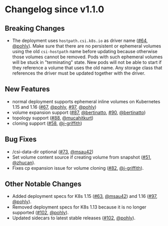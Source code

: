 # Changelog since v1.1.0

## Breaking Changes

- The deployment uses `hostpath.csi.k8s.io` as driver name ([#64](https://github.com/kubernetes-csi/csi-driver-host-path/pull/64), [@pohly](https://github.com/pohly)).
  Make sure that there are no persistent or ephemeral volumes using the old `csi-hostpath` name before updating because otherwise
  those volumes cannot be removed. Pods with such ephemeral volumes will be stuck in "terminating" state. New pods
  will not be able to start if they reference a volume that uses the old name.
  Any storage class that references the driver must be updated together with the driver.

## New Features

- normal deployment supports ephemeral inline volumes on Kubernetes 1.15 and 1.16 ([#67](https://github.com/kubernetes-csi/csi-driver-host-path/pull/67), [@pohly](https://github.com/pohly), [#97](https://github.com/kubernetes-csi/csi-driver-host-path/pull/97), [@pohly](https://github.com/pohly))
- volume expansion support ([#87](https://github.com/kubernetes-csi/csi-driver-host-path/pull/87), [@bertinatto](https://github.com/bertinatto), [#90](https://github.com/kubernetes-csi/csi-driver-host-path/pull/90), [@bertinatto](https://github.com/bertinatto))
- topology support ([#88](https://github.com/kubernetes-csi/csi-driver-host-path/pull/88), [@mucahitkurt](https://github.com/mucahitkurt))
- cloning support ([#58](https://github.com/kubernetes-csi/csi-driver-host-path/pull/58), [@j-griffith](https://github.com/j-griffith))

## Bug Fixes

- /csi-data-dir optional ([#73](https://github.com/kubernetes-csi/csi-driver-host-path/pull/73), [@msau42](https://github.com/msau42))
- Set volume content source if creating volume from snapshot ([#51](https://github.com/kubernetes-csi/csi-driver-host-path/pull/51), [@zhucan](https://github.com/zhucan)).
- Fixes cp expansion issue for volume cloning ([#82](https://github.com/kubernetes-csi/csi-driver-host-path/pull/82), [@j-griffith](https://github.com/j-griffith)).

## Other Notable Changes

- Added deployment specs for K8s 1.15 ([#63](https://github.com/kubernetes-csi/csi-driver-host-path/pull/63), [@msau42](https://github.com/msau42)) and 1.16 ([#97](https://github.com/kubernetes-csi/csi-driver-host-path/pull/97), [@pohly](https://github.com/pohly)).
- Removed deployment specs for K8s 1.13 because it is no longer supported ([#102](https://github.com/kubernetes-csi/csi-driver-host-path/pull/102), [@pohly](https://github.com/pohly)).
- Updated sidecars to latest stable releases ([#102](https://github.com/kubernetes-csi/csi-driver-host-path/pull/102), [@pohly](https://github.com/pohly)).
